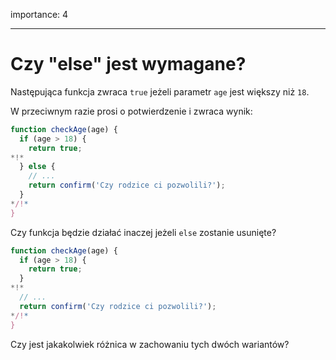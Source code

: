 importance: 4

---

# Czy "else" jest wymagane?

Następująca funkcja zwraca `true` jeżeli parametr `age` jest większy niż `18`.

W przeciwnym razie prosi o potwierdzenie i zwraca wynik:

```js
function checkAge(age) {
  if (age > 18) {
    return true;
*!*
  } else {
    // ...
    return confirm('Czy rodzice ci pozwolili?');
  }
*/!*
}
```

Czy funkcja będzie działać inaczej jeżeli `else` zostanie usunięte?

```js
function checkAge(age) {
  if (age > 18) {
    return true;
  }
*!*
  // ...
  return confirm('Czy rodzice ci pozwolili?');
*/!*
}
```

Czy jest jakakolwiek różnica w zachowaniu tych dwóch wariantów?
